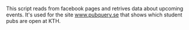 This script reads from facebook pages and retrives data about upcoming events. It's used for the site www.pubquery.se that shows which student pubs are open at KTH.
